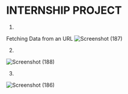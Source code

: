 # INTERNSHIP PROJECT


1)
Fetching Data from an URL
![Screenshot (187)](https://user-images.githubusercontent.com/43164424/107469022-039c4380-6b8f-11eb-82f1-7de2a20512f3.png)

2)
![Screenshot (188)](https://user-images.githubusercontent.com/43164424/107469038-0bf47e80-6b8f-11eb-833e-14914c8450fb.png)

3)
![Screenshot (186)](https://user-images.githubusercontent.com/43164424/107469066-1747aa00-6b8f-11eb-9835-91a83a449913.png)
